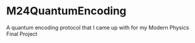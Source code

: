 # M24QuantumEncoding
A quantum encoding protocol that I came up with for my Modern Physics Final Project
